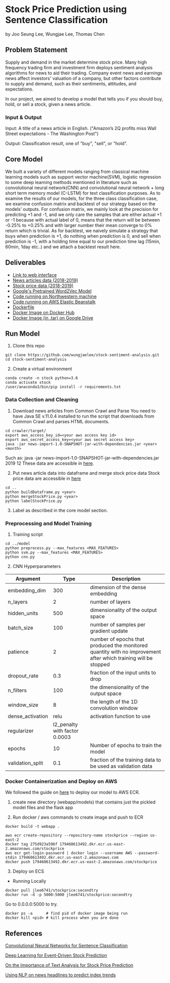 # Stock Price Prediction using Sentence Classification

by Joo Seung Lee, Wungjae Lee, Thomas Chen

## Problem Statement

Supply and demand in the market determine stock price. Many high frequency trading firm and investment firm deploys sentiment analysis algorithms for news to aid their trading. Company event news and earnings news affect investors' valuation of a company, but other factors contribute to supply and demand, such as their sentiments, attitudes, and expectations.

In our project, we aimed to develop a model that tells you if you should buy, hold, or sell a stock, given a news article.

### Input & Output

Input: A title of a news article in English. ("Amazon’s 2Q profits miss Wall Street expectations - The Washington Post")

Output: Classification result, one of "buy", "sell", or "hold".

## Core Model

We built a variety of different models ranging from classical machine learning models such as support vector machine(SVM), logistic regression to some deep learning methods mentioned in literature such as convolutional neural network(CNN) and convolutional neural network + long short term memory model (C-LSTM) for text classification purposes.
As to examine the results of our models, for the three class classification case, we examine
confusion matrix and backtest of our strategy based on the models’ outputs. For confusion matrix, we mainly look at the precision for predicting +1 and -1, and we only care the samples that are either actual +1 or -1 because with actual label of 0, means that the return will be between -0.25% to +0.25% and with larger number their mean converge to 0% return which is trivial. As for backtest, we naively simulate a strategy that buys when prediction is +1, do nothing when prediction is 0, and sell when prediction is -1, with a holding time equal to our prediction time lag (15min, 60min, 1day etc..) and we attach a backtest result here.

## Deliverables

- [Link to web interface](http://stockprice.us-east-2.elasticbeanstalk.com/)
- [News articles data (2018-2019)](https://drive.google.com/drive/folders/1Ld2C_N9ZJjwqVfdf9I8KjNENT52m7ff_?usp=sharing)
- [Stock price data (2018-2019)](https://drive.google.com/drive/folders/1Qv4c7VqtB9EDhakoLCJOCuFSj_Mzf2C4?usp=sharing)
- [Google's Pretrained Word2Vec Model](https://drive.google.com/file/d/0B7XkCwpI5KDYNlNUTTlSS21pQmM/edit)
- [Code running on Northwestern machine](https://github.com/jooseung2/stockpriceprediction/blob/master/commoncrawl/src/main/java/jooseung/lee/App.java)
- [Code running on AWS Elastic Beanstalk](https://github.com/jooseung2/stockpriceprediction/tree/master/webapp)
- [Dockerfile](https://github.com/jooseung2/stockpriceprediction/tree/master/webapp/Dockerfile)
- [Docker Image on Docker Hub](https://hub.docker.com/repository/docker/jlee6741/stockprice)
- [Docker Image (in .tar) on Google Drive](https://drive.google.com/file/d/1N2mE7gJfQkTpufFArW639hxWxR97h4uI/view?usp=sharing)

## Run Model

1. Clone this repo

```
git clone https://github.com/wungjaelee/stock-sentiment-analysis.git
cd stock-sentiment-analysis
```

2. Create a virtual environment

```
conda create -n stock python=3.6
conda activate stock
/user/anaconda3/bin/pip install -r requirements.txt
```

### Data Collection and Cleaning

1. Download news articles from Common Crawl and Parse
   You need to have Java SE v.11.0.4 installed to run the script that downloads from Common Crawl and parses HTML documents.

```
cd crawler/target/
export aws_access_key_id=<your aws access key id>
export aws_secret_access_key=<your aws secret access key>
java -jar news-import-1.0-SNAPSHOT-jar-with-dependencies.jar <year> <month>
```

Such as: java -jar news-import-1.0-SNAPSHOT-jar-with-dependencies.jar 2019 12
These data are accessible in [here](https://drive.google.com/drive/folders/1Ld2C_N9ZJjwqVfdf9I8KjNENT52m7ff_?usp=sharing).

2. Put news article data into dataframe and merge stock price data
   Stock price data are accessible in [here](https://drive.google.com/drive/folders/1Qv4c7VqtB9EDhakoLCJOCuFSj_Mzf2C4?usp=sharing)

```
cd ..
python buildDataframe.py <year>
python mergeStockPrice.py <year>
python labelStockPrice.py
```

3. Label as described in the core model section.

### Preprocessing and Model Training

1. Training script

```
cd ../model
python preprocess.py --max_features <MAX_FEATURES>
python svm.py --max_features <MAX_FEATURES>
python cnn.py
```

2. CNN Hyperparameters

| Argument         | Type                          | Description                                                                                                    |
| ---------------- | ----------------------------- | -------------------------------------------------------------------------------------------------------------- |
| embedding_dim    | 300                           | dimension of the dense embedding                                                                               |
| n_layers         | 2                             | number of layers                                                                                               |
| hidden_units     | 500                           | dimensionality of the output space                                                                             |
| batch_size       | 100                           | number of samples per gradient update                                                                          |
| patience         | 2                             | number of epochs that produced the monitored quantity with no improvement after which training will be stopped |
| dropout_rate     | 0.3                           | fraction of the input units to drop                                                                            |
| n_filters        | 100                           | the dimensionality of the output space                                                                         |
| window_size      | 8                             | the length of the 1D convolution window                                                                        |
| dense_activation | relu                          | activation function to use                                                                                     |
| regularizer      | l2_penalty with factor 0.0003 |                                                                                                                |
| epochs           | 10                            | Number of epochs to train the model                                                                            |
| validation_split | 0.1                           | fraction of the training data to be used as validation data                                                    |

### Docker Containerization and Deploy on AWS

We followed the guide on [here](https://linuxacademy.com/blog/linux-academy/deploying-a-containerized-flask-application-with-aws-ecs-and-docker/) to deploy our model to AWS ECR.

1. create new directory (webapp/models) that contains just the pickled model files and the flask app

2. Run docker / aws commands to create image and push to ECR

```
docker build -t webapp .

aws ecr create-repository --repository-name stockprice --region us-east-2
docker tag 275d923a596f 179460613492.dkr.ecr.us-east-2.amazonaws.com/stockprice
aws ecr get-login-password | docker login --username AWS --password-stdin 179460613492.dkr.ecr.us-east-2.amazonaws.com
docker push 179460613492.dkr.ecr.us-east-2.amazonaws.com/stockprice
```

3. Deploy on ECS

- Running Locally

```
docker pull jlee6741/stockprice:secondtry
docker run -d -p 5000:5000 jlee6741/stockprice:secondtry
```

Go to 0.0.0.0:5000 to try.

```
docker ps -a      # find pid of docker image being run
docker kill <pid> # kill process when you are done
```

## References

[Convolutional Neural Networks for Sentence Classification](https://arxiv.org/pdf/1408.5882.pdf)

[Deep Learning for Event-Driven Stock Prediction](https://www.aaai.org/ocs/index.php/IJCAI/IJCAI15/paper/viewFile/11031/10986)

[On the Importance of Text Analysis for Stock Price Prediction](https://nlp.stanford.edu/pubs/lrec2014-stock.pdf)

[Using NLP on news headlines to predict index trends](https://arxiv.org/pdf/1806.09533.pdf)
